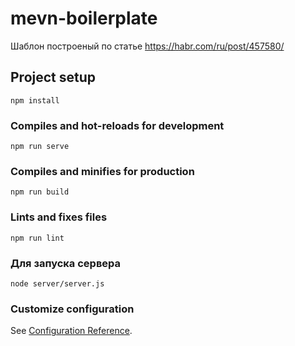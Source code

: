# mevn-boilerplate
Шаблон построеный по статье https://habr.com/ru/post/457580/

## Project setup
```
npm install
```

### Compiles and hot-reloads for development
```
npm run serve
```

### Compiles and minifies for production
```
npm run build
```

### Lints and fixes files
```
npm run lint
```

### Для запуска сервера
```
node server/server.js
```

### Customize configuration
See [Configuration Reference](https://cli.vuejs.org/config/).
